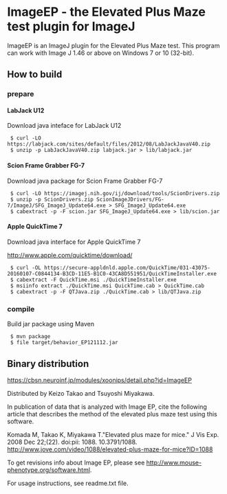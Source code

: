# ImageEP - the Elevated Plus Maze test plugin for ImageJ

ImageEP is an ImageJ plugin for the Elevated Plus Maze test.
This program can work with Image J 1.46 or above on Windows 7 or 10 (32-bit).

## How to build

### prepare

#### LabJack U12
Download java inteface for LabJack U12

```shellscript
 $ curl -LO https://labjack.com/sites/default/files/2012/08/LabJackJavaV40.zip 
 $ unzip -p LabJackJavaV40.zip labjack.jar > lib/labjack.jar
```

#### Scion Frame Grabber FG-7
Download java package for Scion Frame Grabber FG-7

```shellscript
 $ curl -LO https://imagej.nih.gov/ij/download/tools/ScionDrivers.zip
 $ unzip -p ScionDrivers.zip ScionImageJDrivers/FG-7/ImageJ/SFG_ImageJ_Update64.exe > SFG_ImageJ_Update64.exe
 $ cabextract -p -F scion.jar SFG_ImageJ_Update64.exe > lib/scion.jar 
```

#### Apple QuickTime 7
Download java interface for Apple QuickTime 7

http://www.apple.com/quicktime/download/

```shellscript
 $ curl -OL https://secure-appldnld.apple.com/QuickTime/031-43075-20160107-C0844134-B3CD-11E5-B1C0-43CA8D551951/QuickTimeInstaller.exe
 $ cabextract -F QuickTime.msi ./QuickTimeInstaller.exe
 $ msiinfo extract ./QuickTime.msi QuickTime.cab > QuickTime.cab
 $ cabextract -p -F QTJava.zip ./QuickTime.cab > lib/QTJava.zip
```

### compile
Build jar package using Maven

```shcellscript
 $ mvn package
 $ file target/behavior_EP121112.jar
```

## Binary distribution

https://cbsn.neuroinf.jp/modules/xoonips/detail.php?id=ImageEP

Distributed by Keizo Takao and Tsuyoshi Miyakawa.

In publication of data that is analyzed with Image EP, cite the following article that describes the method of the elevated plus maze test using this software.

Komada M, Takao K, Miyakawa T."Elevated plus maze for mice." J Vis Exp. 2008 Dec 22;(22). doi:pii: 1088. 10.3791/1088.
http://www.jove.com/video/1088/elevated-plus-maze-for-mice?ID=1088

To get revisions info about Image EP, please see http://www.mouse-phenotype.org/software.html.

For usage instructions, see readme.txt file.
